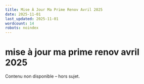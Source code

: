 ```yaml
---
title: Mise À Jour Ma Prime Renov Avril 2025
date: 2025-11-01
last_updated: 2025-11-01
wordcount: 14
robots: noindex
---
```


# mise à jour ma prime renov avril 2025

Contenu non disponible – hors sujet.